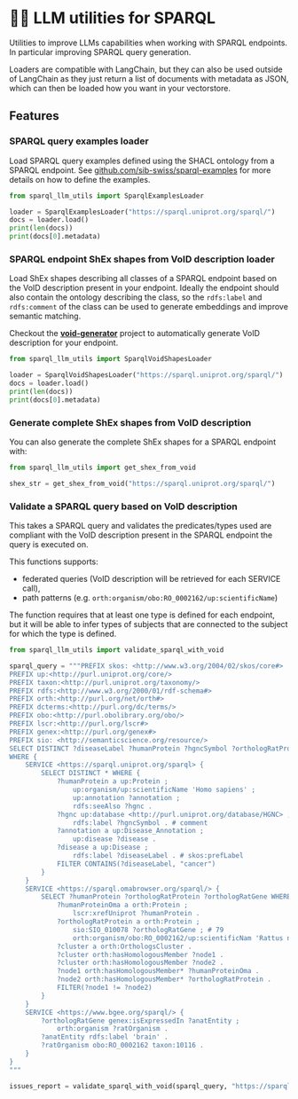 # 🦜✨ LLM utilities for SPARQL

Utilities to improve LLMs capabilities when working with SPARQL endpoints. In particular improving SPARQL query generation.

Loaders are compatible with LangChain, but they can also be used outside of LangChain as they just return a list of documents with metadata as JSON, which can then be loaded how you want in your vectorstore.

## Features

### SPARQL query examples loader

Load SPARQL query examples defined using the SHACL ontology from a SPARQL endpoint. See [github.com/sib-swiss/sparql-examples](https://github.com/sib-swiss/sparql-examples) for more details on how to define the examples.

```python
from sparql_llm_utils import SparqlExamplesLoader

loader = SparqlExamplesLoader("https://sparql.uniprot.org/sparql/")
docs = loader.load()
print(len(docs))
print(docs[0].metadata)
```

### SPARQL endpoint ShEx shapes from VoID description loader

Load ShEx shapes describing all classes of a SPARQL endpoint based on the VoID description present in your endpoint. Ideally the endpoint should also contain the ontology describing the class, so the `rdfs:label` and `rdfs:comment` of the class can be used to generate embeddings and improve semantic matching.

Checkout the **[void-generator](https://github.com/JervenBolleman/void-generator)** project to automatically generate VoID description for your endpoint.

```python
from sparql_llm_utils import SparqlVoidShapesLoader

loader = SparqlVoidShapesLoader("https://sparql.uniprot.org/sparql/")
docs = loader.load()
print(len(docs))
print(docs[0].metadata)
```

### Generate complete ShEx shapes from VoID description

You can also generate the complete ShEx shapes for a SPARQL endpoint with:

```python
from sparql_llm_utils import get_shex_from_void

shex_str = get_shex_from_void("https://sparql.uniprot.org/sparql/")
```

### Validate a SPARQL query based on VoID description

This takes a SPARQL query and validates the predicates/types used are compliant with the VoID description present in the SPARQL endpoint the query is executed on.

This functions supports:

* federated queries (VoID description will be retrieved for each SERVICE call), 
* path patterns (e.g. `orth:organism/obo:RO_0002162/up:scientificName`)

The function requires that at least one type is defined for each endpoint, but it will be able to infer types of subjects that are connected to the subject for which the type is defined.

```python
from sparql_llm_utils import validate_sparql_with_void

sparql_query = """PREFIX skos: <http://www.w3.org/2004/02/skos/core#>
PREFIX up:<http://purl.uniprot.org/core/>
PREFIX taxon:<http://purl.uniprot.org/taxonomy/>
PREFIX rdfs:<http://www.w3.org/2000/01/rdf-schema#>
PREFIX orth:<http://purl.org/net/orth#>
PREFIX dcterms:<http://purl.org/dc/terms/>
PREFIX obo:<http://purl.obolibrary.org/obo/>
PREFIX lscr:<http://purl.org/lscr#>
PREFIX genex:<http://purl.org/genex#>
PREFIX sio: <http://semanticscience.org/resource/>
SELECT DISTINCT ?diseaseLabel ?humanProtein ?hgncSymbol ?orthologRatProtein ?orthologRatGene
WHERE {
    SERVICE <https://sparql.uniprot.org/sparql> {
        SELECT DISTINCT * WHERE {
            ?humanProtein a up:Protein ;
                up:organism/up:scientificName 'Homo sapiens' ;
                up:annotation ?annotation ;
                rdfs:seeAlso ?hgnc .
            ?hgnc up:database <http://purl.uniprot.org/database/HGNC> ;
                rdfs:label ?hgncSymbol . # comment
            ?annotation a up:Disease_Annotation ;
                up:disease ?disease .
            ?disease a up:Disease ;
                rdfs:label ?diseaseLabel . # skos:prefLabel
            FILTER CONTAINS(?diseaseLabel, "cancer")
        }
    }
    SERVICE <https://sparql.omabrowser.org/sparql/> {
        SELECT ?humanProtein ?orthologRatProtein ?orthologRatGene WHERE {
            ?humanProteinOma a orth:Protein ;
                lscr:xrefUniprot ?humanProtein .
            ?orthologRatProtein a orth:Protein ;
                sio:SIO_010078 ?orthologRatGene ; # 79
                orth:organism/obo:RO_0002162/up:scientificNam 'Rattus norvegicus' .
            ?cluster a orth:OrthologsCluster .
            ?cluster orth:hasHomologousMember ?node1 .
            ?cluster orth:hasHomologousMember ?node2 .
            ?node1 orth:hasHomologousMember* ?humanProteinOma .
            ?node2 orth:hasHomologousMember* ?orthologRatProtein .
            FILTER(?node1 != ?node2)
        }
    }
    SERVICE <https://www.bgee.org/sparql/> {
        ?orthologRatGene genex:isExpressedIn ?anatEntity ;
            orth:organism ?ratOrganism .
        ?anatEntity rdfs:label 'brain' .
        ?ratOrganism obo:RO_0002162 taxon:10116 .
    }
}
"""

issues_report = validate_sparql_with_void(sparql_query, "https://sparql.uniprot.org/sparql/")
```

